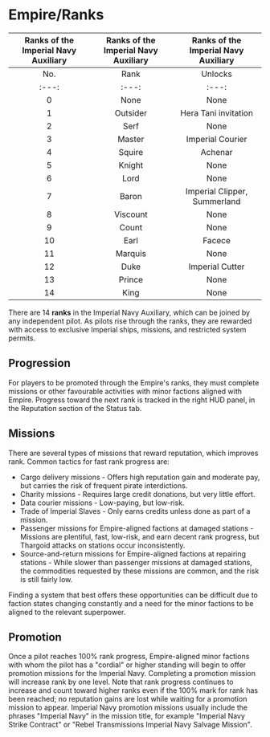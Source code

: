# Empire/Ranks
| Ranks of the Imperial Navy Auxiliary | Ranks of the Imperial Navy Auxiliary | Ranks of the Imperial Navy Auxiliary |
| :---: | :---: | :---: |
| No. | Rank | Unlocks |
| :---: | :---: | :---: |
| 0 | None | None |
| 1 | Outsider | Hera Tani invitation |
| 2 | Serf | None |
| 3 | Master | Imperial Courier |
| 4 | Squire | Achenar |
| 5 | Knight | None |
| 6 | Lord | None |
| 7 | Baron | Imperial Clipper, Summerland |
| 8 | Viscount | None |
| 9 | Count | None |
| 10 | Earl | Facece |
| 11 | Marquis | None |
| 12 | Duke | Imperial Cutter |
| 13 | Prince | None |
| 14 | King | None |

There are 14 **ranks** in the Imperial Navy Auxiliary, which can be joined by any independent pilot. As pilots rise through the ranks, they are rewarded with access to exclusive Imperial ships, missions, and restricted system permits.

## Progression

For players to be promoted through the Empire's ranks, they must complete missions or other favourable activities with minor factions aligned with Empire. Progress toward the next rank is tracked in the right HUD panel, in the Reputation section of the Status tab.

## Missions

There are several types of missions that reward reputation, which improves rank. Common tactics for fast rank progress are:

- Cargo delivery missions - Offers high reputation gain and moderate pay, but carries the risk of frequent pirate interdictions.
- Charity missions - Requires large credit donations, but very little effort.
- Data courier missions - Low-paying, but low-risk.
- Trade of Imperial Slaves - Only earns credits unless done as part of a mission.
- Passenger missions for Empire-aligned factions at damaged stations - Missions are plentiful, fast, low-risk, and earn decent rank progress, but Thargoid attacks on stations occur inconsistently.
- Source-and-return missions for Empire-aligned factions at repairing stations - While slower than passenger missions at damaged stations, the commodities requested by these missions are common, and the risk is still fairly low.

Finding a system that best offers these opportunities can be difficult due to faction states changing constantly and a need for the minor factions to be aligned to the relevant superpower.

## Promotion

Once a pilot reaches 100% rank progress, Empire-aligned minor factions with whom the pilot has a "cordial" or higher standing will begin to offer promotion missions for the Imperial Navy. Completing a promotion mission will increase rank by one level. Note that rank progress continues to increase and count toward higher ranks even if the 100% mark for rank has been reached; no reputation gains are lost while waiting for a promotion mission to appear. Imperial Navy promotion missions usually include the phrases "Imperial Navy" in the mission title, for example "Imperial Navy Strike Contract" or "Rebel Transmissions Imperial Navy Salvage Mission".